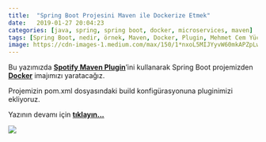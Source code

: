 ```yaml
---
title:  "Spring Boot Projesini Maven ile Dockerize Etmek"
date:   2019-01-27 20:04:23
categories: [java, spring, spring boot, docker, microservices, maven]
tags: [Spring Boot, nedir, örnek, Maven, Docker, Plugin, Mehmet Cem Yücel, Mehmet, Cem, Yücel, Yucel, Dockerize, Dockerfile, Spring, Container, Image, CD, CI, Spotify]
image: https://cdn-images-1.medium.com/max/150/1*nxoL5MIJYyvW60mkAPZpLw.jpeg
---
```


Bu yazımızda  [**Spotify Maven Plugin**](https://github.com/spotify/docker-maven-plugin)’ini kullanarak Spring Boot projemizden <a style="font-weight:bold" href="https://www.docker.com/?utm_source=mehmetcemyucel.com&utm_medium=refferal&utm_campaign=blog" target="_blank">Docker</a>  imajımızı yaratacağız.

Projemizin pom.xml dosyasındaki build konfigürasyonuna pluginimizi ekliyoruz.

Yazının devamı için 
<a style="font-weight:bold" href="https://medium.com/mehmetcemyucel/e90a0d5dd002?utm_source=mehmetcemyucel.com&utm_medium=refferal&utm_campaign=blog" target="_blank">tıklayın...</a>

![](https://cdn-images-1.medium.com/max/800/1*nxoL5MIJYyvW60mkAPZpLw.jpeg)
